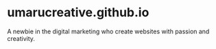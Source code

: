 # umarucreative.github.io
A newbie in the digital marketing who create websites with passion and creativity.
